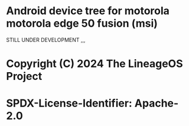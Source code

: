 # Android device tree for motorola motorola edge 50 fusion (msi)
STILL UNDER DEVELOPMENT
,,,
# Copyright (C) 2024 The LineageOS Project
#
# SPDX-License-Identifier: Apache-2.0
#
```
